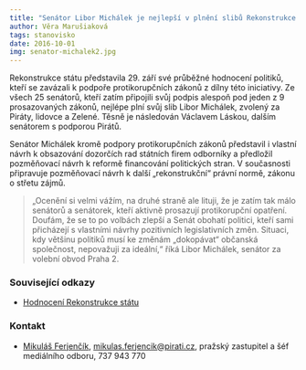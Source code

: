 ```yaml
---
title: "Senátor Libor Michálek je nejlepší v plnění slibů Rekonstrukce státu"
author: Věra Marušiaková
tags: stanovisko
date: 2016-10-01
img: senator-michalek2.jpg
---
```


Rekonstrukce státu představila 29. září své průběžné hodnocení politiků, kteří se zavázali k podpoře protikorupčních zákonů z dílny této iniciativy. Ze všech 25 senátorů, kteří zatím připojili svůj podpis alespoň pod jeden z 9 prosazovaných zákonů, nejlépe plní svůj slib Libor Michálek, zvolený za Piráty, lidovce a Zelené. Těsně je následován Václavem Láskou, dalším senátorem s podporou Pirátů.

Senátor Michálek kromě podpory protikorupčních zákonů představil i vlastní návrh k obsazování dozorčích rad státních firem odborníky a předložil pozměňovací návrh k reformě financování politických stran. V současnosti připravuje pozměňovací návrh k další „rekonstrukční“ právní normě, zákonu o střetu zájmů.

> „Ocenění si velmi vážím, na druhé straně ale lituji, že je zatím tak málo senátorů a senátorek, kteří aktivně prosazují protikorupční opatření. Doufám, že se to po volbách zlepší a Senát obohatí politici, kteří sami přicházejí s vlastními návrhy pozitivních legislativních změn. Situaci, kdy většinu politiků musí ke změnám „dokopávat“ občanská společnost, nepovažuji za ideální,“ říká Libor Michálek, senátor za volební obvod Praha 2.

### Související odkazy

* [Hodnocení Rekonstrukce státu](https://www.rekonstrukcestatu.cz/cs/archiv-novinek/10430-rekonstrukce-statu-ocenila-poslance-a-senatory-polovina-z-nich-prevazne-dodrzuje-sve-sliby)

### Kontakt

* [Mikuláš Ferjenčík](https://www.pirati.cz/lide/mikulas_ferjencik), [mikulas.ferjencik@pirati.cz](mikulas.ferjencik@pirati.cz), pražský zastupitel a šéf mediálního odboru, 737 943 770
